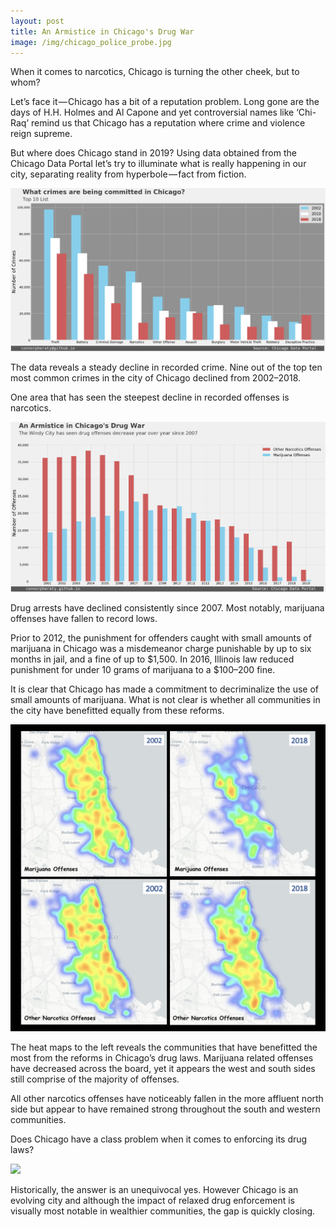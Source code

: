 ```yaml
---
layout: post
title: An Armistice in Chicago's Drug War 
image: /img/chicago_police_probe.jpg
---
```


When it comes to narcotics, Chicago is turning the other cheek, but to whom?

Let’s face it — Chicago has a bit of a reputation problem. Long gone are the days of H.H. Holmes and Al Capone and yet controversial names like ‘Chi-Raq’ remind us that Chicago has a reputation where crime and violence reign supreme.

But where does Chicago stand in 2019? Using data obtained from the Chicago Data Portal let’s try to illuminate what is really happening in our city, separating reality from hyperbole — fact from fiction.

![](/img/top10_crimes.png)


The data reveals a steady decline in recorded crime. Nine out of the top ten most common crimes in the city of Chicago declined from 2002–2018.

One area that has seen the steepest decline in recorded offenses is narcotics.

![](/img/Armistice_Chicago.png)

Drug arrests have declined consistently since 2007. Most notably, marijuana offenses have fallen to record lows.

Prior to 2012, the punishment for offenders caught with small amounts of marijuana in Chicago was a misdemeanor charge punishable by up to six months in jail, and a fine of up to $1,500. In 2016, Illinois law reduced punishment for under 10 grams of marijuana to a $100–200 fine.

It is clear that Chicago has made a commitment to decriminalize the use of small amounts of marijuana. What is not clear is whether all communities in the city have benefitted equally from these reforms.

![](/img/Chicago_Crime_Heatmap.png)

The heat maps to the left reveals the communities that have benefitted the most from the reforms in Chicago’s drug laws. Marijuana related offenses have decreased across the board, yet it appears the west and south sides still comprise of the majority of offenses.

All other narcotics offenses have noticeably fallen in the more affluent north side but appear to have remained strong throughout the south and western communities.

Does Chicago have a class problem when it comes to enforcing its drug laws?

![](/img/marijiuana_perCapita.png)

Historically, the answer is an unequivocal yes. However Chicago is an evolving city and although the impact of relaxed drug enforcement is visually most notable in wealthier communities, the gap is quickly closing.
